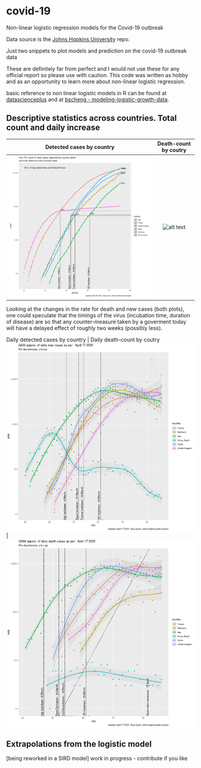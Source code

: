 # covid-19
Non-linear logistic regression models for the Covid-19 outbreak

Data source is the [Johns Hopkins University](https://github.com/CSSEGISandData/COVID-19) repo.

Just two snippets to plot models and prediction on the covid-19 outbreak data

These are definitely far from perfect and I would not use these for any official report so please use with caution. This code was written as hobby and as an opportunity to learn more about non-linear logistic regression.

basic reference to non linear logistic models in R can be found at [datascienceplus](https://datascienceplus.com/first-steps-with-non-linear-regression-in-r/) and at [bscheng - modeling-logistic-growth-data](https://bscheng.com/2014/05/07/modeling-logistic-growth-data-in-r/).

## Descriptive statistics across countries. Total count and daily increase


Detected cases by country  |  Death-count by coutry
:-------------------------:|:-------------------------:
![alt text](https://github.com/artoo-git/covid-19/blob/master/images/Rplot06.png)  | ![alt text](https://github.com/artoo-git/covid-19/blob/master/images/Rplot06_D.png)





Looking at the changes in the rate for death and new cases (both plots), one could speculate that the timings of the virus (incubation time, duration of disease) are so that any counter-measure taken by a goverment today will have a delayed effect of roughly two weeks (possibly less).



Daily detected cases by country  |  Daily death-count by coutry
![alt text](https://github.com/artoo-git/covid-19/blob/master/images/daycount.png) | ![alt text](https://github.com/artoo-git/covid-19/blob/master/images/daycount_D.png)


## Extrapolations from the logistic model 

[being reworked in a SIRD model] work in progress - contribute if you like



